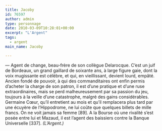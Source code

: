 ```yaml
---
title: Jacoby
id: 76597
author: admin
type: personnage
date: 2010-03-09T10:28:01+00:00
excerpt: "L'Argent"
tags:
  - argent
main_name: Jacoby

---
```

— Agent de change, beau-frère de son collègue Delarocque. C&rsquo;est un juif de Bordeaux, un grand gaillard de soixante ans, à large figure gaie, dont la voix mugissante est célèbre, et qui, en vieillissant, devient lourd, empâté. Ancien fondé de pouvoir, à qui des commanditaires ont enfin permis d&rsquo;acheter la charge de son patron, il est d&rsquo;une pratique et d&rsquo;une ruse extraordinaires, mais se perd malheureusement par sa passion du jeu, toujours à la veille d&rsquo;une catastrophe, malgré des gains considérables. Germaine Cœur, qu&rsquo;il entretient au mois et qu&rsquo;il remplacera plus tard par une écuyère de l&rsquo;Hippodrome, ne lui coûte que quelques billets de mille francs. On ne voit jamais sa femme [89]. A la Bourse où une rivalité s&rsquo;est posée entre lui et Mazaud, il est l&rsquo;agent des baissiers contre la Banque Universelle [337]. _(L&rsquo;Argent.)_